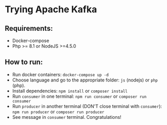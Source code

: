 # Trying Apache Kafka

## Requirements:
- Docker-compose
- Php >= 8.1 or NodeJS >=4.5.0

## How to run:
- Run docker containers: `docker-compose up -d`
- Choose language and go to the appropriate folder: `js` (nodejs) or `php` (php). 
- Install dependencies: `npm install` or `composer install`
- Run `consumer` in one terminal: `npm run consumer` or `composer run consumer`
- Run `producer` in another terminal (DON'T close terminal with `consumer`): `npm run producer` or `composer run producer`
- See message in `consumer` terminal. Congratulations!
